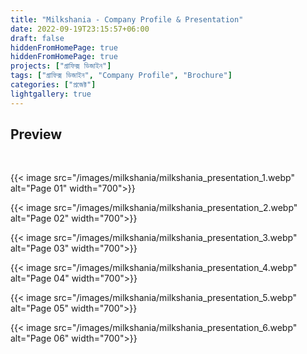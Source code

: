 ```yaml
---
title: "Milkshania - Company Profile & Presentation"
date: 2022-09-19T23:15:57+06:00
draft: false
hiddenFromHomePage: true
hiddenFromHomePage: true
projects: ["গ্রাফিক্স ডিজাইন"]
tags: ["গ্রাফিক্স ডিজাইন", "Company Profile", "Brochure"]
categories: ["প্রজেক্ট"]
lightgallery: true
---
```


## Preview

<br>

{{< image src="/images/milkshania/milkshania_presentation_1.webp" alt="Page 01" width="700">}}

{{< image src="/images/milkshania/milkshania_presentation_2.webp" alt="Page 02" width="700">}}

{{< image src="/images/milkshania/milkshania_presentation_3.webp" alt="Page 03" width="700">}}

{{< image src="/images/milkshania/milkshania_presentation_4.webp" alt="Page 04" width="700">}}

{{< image src="/images/milkshania/milkshania_presentation_5.webp" alt="Page 05" width="700">}}

{{< image src="/images/milkshania/milkshania_presentation_6.webp" alt="Page 06" width="700">}}